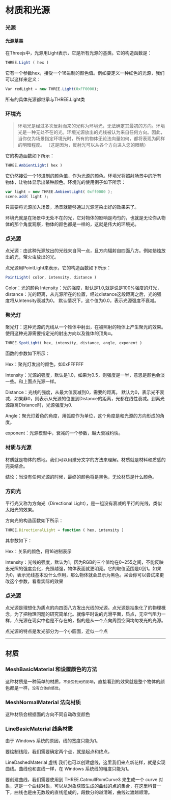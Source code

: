 # 材质和光源
### 光源

#### 光源基类
在Threejs中，光源用Light表示，它是所有光源的基类。它的构造函数是：

```js
THREE.Light ( hex )
```

它有一个参数hex，接受一个16进制的颜色值。例如要定义一种红色的光源，我们可以这样来定义：

```js
Var redLight = new THREE.Light(0xFF0000);
```

所有的具体光源都继承与THREE.Light类

### 环境光
> 环境光是经过多次反射而来的光称为环境光，无法确定其最初的方向。环境光是一种无处不在的光。环境光源放出的光线被认为来自任何方向。因此，当你仅为场景指定环境光时，所有的物体无论法向量如何，都将表现为同样的明暗程度。 （这是因为，反射光可以从各个方向进入您的眼睛）

它的构造函数如下所示：

```js
THREE.AmbientLight( hex )
```

它仍然接受一个16进制的颜色值，作为光源的颜色。环境光将照射场景中的所有物体，让物体显示出某种颜色。环境光的使用例子如下所示：

```js
var light = new THREE.AmbientLight( 0xff0000 );
scene.add( light );
```
只需要将光源加入场景，场景就能够通过光源渲染出好的效果来了。

环境光就是在场景中无处不在的光，它对物体的影响是均匀的，也就是无论你从物体的那个角度观察，物体的颜色都是一样的，这就是伟大的环境光。

### 点光源
点光源：由这种光源放出的光线来自同一点，且方向辐射自四面八方。例如蜡烛放出的光，萤火虫放出的光。

点光源用PointLight来表示，它的构造函数如下所示：

```js
PointLight( color, intensity, distance )
```
Color：光的颜色
Intensity：光的强度，默认是1.0,就是说是100%强度的灯光，
distance：光的距离，从光源所在的位置，经过distance这段距离之后，光的强度将从Intensity衰减为0。 默认情况下，这个值为0.0，表示光源强度不衰减。


### 聚光灯

聚光灯：这种光源的光线从一个锥体中射出，在被照射的物体上产生聚光的效果。使用这种光源需要指定光的射出方向以及锥体的顶角α。

```js
THREE.SpotLight( hex, intensity, distance, angle, exponent )
```
函数的参数如下所示：

Hex：聚光灯发出的颜色，如0xFFFFFF

Intensity：光源的强度，默认是1.0，如果为0.5，则强度是一半，意思是颜色会淡一些。和上面点光源一样。

Distance：光线的强度，从最大值衰减到0，需要的距离。 默认为0，表示光不衰减，如果非0，则表示从光源的位置到Distance的距离，光都在线性衰减。到离光源距离Distance时，光源强度为0.

Angle：聚光灯着色的角度，用弧度作为单位，这个角度是和光源的方向形成的角度。

exponent：光源模型中，衰减的一个参数，越大衰减约快。

### 材质与光源
材质就是物体的质地。我们可以用撤分文字的方法来理解。材质就是材料和质感的完美结合。

结论：当没有任何光源的时候，最终的颜色将是黑色，无论材质是什么颜色。

### 方向光
平行光又称为方向光（Directional Light），是一组没有衰减的平行的光线，类似太阳光的效果。

方向光的构造函数如下所示：

```js
THREE.DirectionalLight = function ( hex, intensity )
```
其参数如下：

Hex：关系的颜色，用16进制表示

Intensity：光线的强度，默认为1。因为RGB的三个值均在0~255之间，不能反映出光照的强度变化，光照越强，物体表面就更明亮。它的取值范围是0到1。如果为0，表示光线基本没什么作用，那么物体就会显示为黑色。呆会你可以尝试来更改这个参数，看看实际的效果

### 点光源
点光源是理想化为质点的向四面八方发出光线的光源。点光源是抽象化了的物理概念，为了把物理问题的研究简单化。就像平时说的光滑平面，质点，无空气阻力一样，点光源在现实中也是不存在的，指的是从一个点向周围空间均匀发光的光源。

点光源的特点是发光部分为一个小圆面，近似一个点

---

## 材质

### MeshBasicMaterial 和设置颜色的方法
这种材质是一种简单的材质，`不会受到光的影响`，直接看到的效果就是整个物体的颜色都是一样，`没有立体的感觉`。

### MeshNormalMaterial 法向材质
这种材质会根据面的方向不同自动改变颜色

### LineBasicMaterial 线条材质
由于 Windows 系统的原因，线的宽度只能为1。

要绘制线段，我们需要确定两个点，就是起点和终点，

LineDashedMaterial 虚线
我们也可以创建虚线，这里我们来点新花样，就是实现曲线。曲线也和直线一样，在 Windows 系统线的粗度只能为1。

要创建曲线，我们需要使用到 THREE.CatmullRomCurve3 来生成一个 curve 对象，这是一个曲线对象，可以从对象获取生成的曲线的点的集合，在这里科普一下，曲线也是由无数段的直线组成的，段数分的越清晰，曲线过渡越顺滑。
